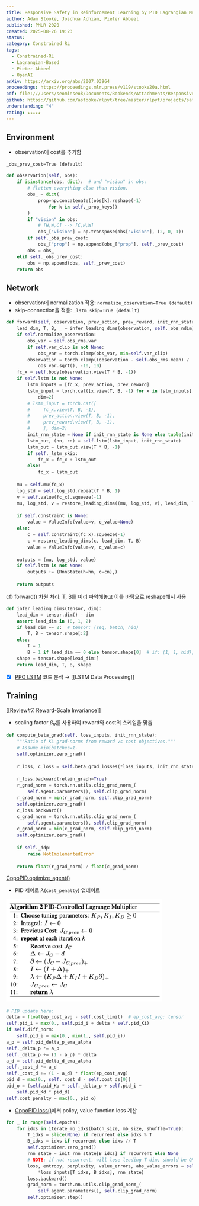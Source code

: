 ```yaml
---
title: Responsive Safety in Reinforcement Learning by PID Lagrangian Methods
author: Adam Stooke, Joschua Achiam, Pieter Abbeel
published: PMLR 2020
created: 2025-08-26 19:23
status:
category: Constrained RL
tags:
  - Constrained-RL
  - Lagrangian-Based
  - Pieter-Abbeel
  - OpenAI
arXiv: https://arxiv.org/abs/2007.03964
proceedings: https://proceedings.mlr.press/v119/stooke20a.html
pdf: file:///Users/seominseok/Documents/Bookends/Attachments/Responsive%20Safety%20in%20Reinforcement%20Learning%20by%20PID%20Lagrangian%20Methods.pdf
github: https://github.com/astooke/rlpyt/tree/master/rlpyt/projects/safe
understanding: "4"
rating: ★★★★★
---
```

## Environment

- observation에 cost를 추가함

`_obs_prev_cost=True (default)`

```python title:"SafetyGymWrapper.observation()" ref:https://github.com/astooke/rlpyt/blob/master/rlpyt/projects/safe/safety_gym_env.py#L85C5-L100C19
def observation(self, obs):
	if isinstance(obs, dict):  # and "vision" in obs:
		# flatten everything else than vision.
		obs_ = dict(
			prop=np.concatenate([obs[k].reshape(-1)
				for k in self._prop_keys])
		)
		if "vision" in obs:
			# [H,W,C] --> [C,H,W]
			obs_["vision"] = np.transpose(obs["vision"], (2, 0, 1))
		if self._obs_prev_cost:
			obs_["prop"] = np.append(obs_["prop"], self._prev_cost)
		obs = obs_
	elif self._obs_prev_cost:
		obs = np.append(obs, self._prev_cost)
	return obs
```


## Network

- observation에 normalization 적용: `normalize_observation=True (default)`
- skip-connection을 적용: `_lstm_skip=True (default)`

```python title:"CppoModel.forward()" ref:https://github.com/astooke/rlpyt/blob/master/rlpyt/projects/safe/cppo_model.py#L75C5-L117C23
def forward(self, observation, prev_action, prev_reward, init_rnn_state=None):
	lead_dim, T, B, _ = infer_leading_dims(observation, self._obs_ndim)
	if self.normalize_observation:
		obs_var = self.obs_rms.var
		if self.var_clip is not None:
			obs_var = torch.clamp(obs_var, min=self.var_clip)
		observation = torch.clamp((observation - self.obs_rms.mean) /
			obs_var.sqrt(), -10, 10)
	fc_x = self.body(observation.view(T * B, -1))
	if self.lstm is not None:
		lstm_inputs = [fc_x, prev_action, prev_reward]
		lstm_input = torch.cat([x.view(T, B, -1) for x in lstm_inputs],
			dim=2)
		# lstm_input = torch.cat([
		#     fc_x.view(T, B, -1),
		#     prev_action.view(T, B, -1),
		#     prev_reward.view(T, B, -1),
		#     ], dim=2)
		init_rnn_state = None if init_rnn_state is None else tuple(init_rnn_state)
		lstm_out, (hn, cn) = self.lstm(lstm_input, init_rnn_state)
		lstm_out = lstm_out.view(T * B, -1)
		if self._lstm_skip:
			fc_x = fc_x + lstm_out
		else:
			fc_x = lstm_out
	
	mu = self.mu(fc_x)
	log_std = self.log_std.repeat(T * B, 1)
	v = self.value(fc_x).squeeze(-1)
	mu, log_std, v = restore_leading_dims((mu, log_std, v), lead_dim, T, B)
	
	if self.constraint is None:
		value = ValueInfo(value=v, c_value=None)
	else:
		c = self.constraint(fc_x).squeeze(-1)
		c = restore_leading_dims(c, lead_dim, T, B)
		value = ValueInfo(value=v, c_value=c)
	
	outputs = (mu, log_std, value)
	if self.lstm is not None:
		outputs += (RnnState(h=hn, c=cn),)
	
	return outputs
```


cf) forward() 차원 처리: T, B를 미리 파악해놓고 이를 바탕으로 reshape해서 사용

```python
def infer_leading_dims(tensor, dim):
    lead_dim = tensor.dim() - dim
    assert lead_dim in (0, 1, 2)
    if lead_dim == 2:  # tensor: (seq, batch, hid)
        T, B = tensor.shape[:2]
    else:
        T = 1
        B = 1 if lead_dim == 0 else tensor.shape[0]  # if: (1, 1, hid), else: (1, batch, hid)
    shape = tensor.shape[lead_dim:]
    return lead_dim, T, B, shape
```

- [x] [PPO LSTM](https://github.com/seungeunrho/minimalRL/blob/master/ppo-lstm.py) 코드 분석 → [[LSTM Data Processing]]

## Training

[[Review#7. Reward-Scale Invariance]]

- scaling factor $\beta_\nabla$를 사용하여 reward와 cost의 스케일을 맞춤

```python title:CppoPID.compute_beta_grad() ref:https://github.com/astooke/rlpyt/blob/master/rlpyt/projects/safe/cppo_pid.py#L522C5-L543C55
def compute_beta_grad(self, loss_inputs, init_rnn_state):
	"""Ratio of KL grad-norms from reward vs cost objectives."""
	# Assume minibatches=1.
	self.optimizer.zero_grad()
	
	r_loss, c_loss = self.beta_grad_losses(*loss_inputs, init_rnn_state)
	
	r_loss.backward(retain_graph=True)
	r_grad_norm = torch.nn.utils.clip_grad_norm_(
		self.agent.parameters(), self.clip_grad_norm)
	r_grad_norm = min(r_grad_norm, self.clip_grad_norm)
	self.optimizer.zero_grad()
	c_loss.backward()
	c_grad_norm = torch.nn.utils.clip_grad_norm_(
		self.agent.parameters(), self.clip_grad_norm)
	c_grad_norm = min(c_grad_norm, self.clip_grad_norm)
	self.optimizer.zero_grad()
	
	if self._ddp:
		raise NotImplementedError
	
	return float(r_grad_norm) / float(c_grad_norm)
```


[CppoPID.optimize_agent()](https://github.com/astooke/rlpyt/blob/master/rlpyt/projects/safe/cppo_pid.py#L132C5-L249C24)

- PID 제어로 $\lambda$(`cost_penalty`) 업데이트

![image](imgs/algorithm2.png)

```python
# PID update here:
delta = float(ep_cost_avg - self.cost_limit)  # ep_cost_avg: tensor
self.pid_i = max(0., self.pid_i + delta * self.pid_Ki)
if self.diff_norm:
	self.pid_i = max(0., min(1., self.pid_i))
a_p = self.pid_delta_p_ema_alpha
self._delta_p *= a_p
self._delta_p += (1 - a_p) * delta
a_d = self.pid_delta_d_ema_alpha
self._cost_d *= a_d
self._cost_d += (1 - a_d) * float(ep_cost_avg)
pid_d = max(0., self._cost_d - self.cost_ds[0])
pid_o = (self.pid_Kp * self._delta_p + self.pid_i +
	self.pid_Kd * pid_d)
self.cost_penalty = max(0., pid_o)
```


- [CppoPID.loss()](https://github.com/astooke/rlpyt/blob/master/rlpyt/projects/safe/cppo_pid.py#L251C5-L327C73)에서 policy, value function loss 계산

```python
for _ in range(self.epochs):
	for idxs in iterate_mb_idxs(batch_size, mb_size, shuffle=True):
		T_idxs = slice(None) if recurrent else idxs % T
		B_idxs = idxs if recurrent else idxs // T
		self.optimizer.zero_grad()
		rnn_state = init_rnn_state[B_idxs] if recurrent else None
		# NOTE: if not recurrent, will lose leading T dim, should be OK.
		loss, entropy, perplexity, value_errors, abs_value_errors = self.loss(
			*loss_inputs[T_idxs, B_idxs], rnn_state)
		loss.backward()
		grad_norm = torch.nn.utils.clip_grad_norm_(
			self.agent.parameters(), self.clip_grad_norm)
		self.optimizer.step()
```